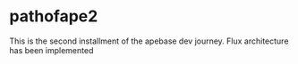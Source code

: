 # pathofape2
This is the second installment of the apebase dev journey. Flux architecture has been implemented
